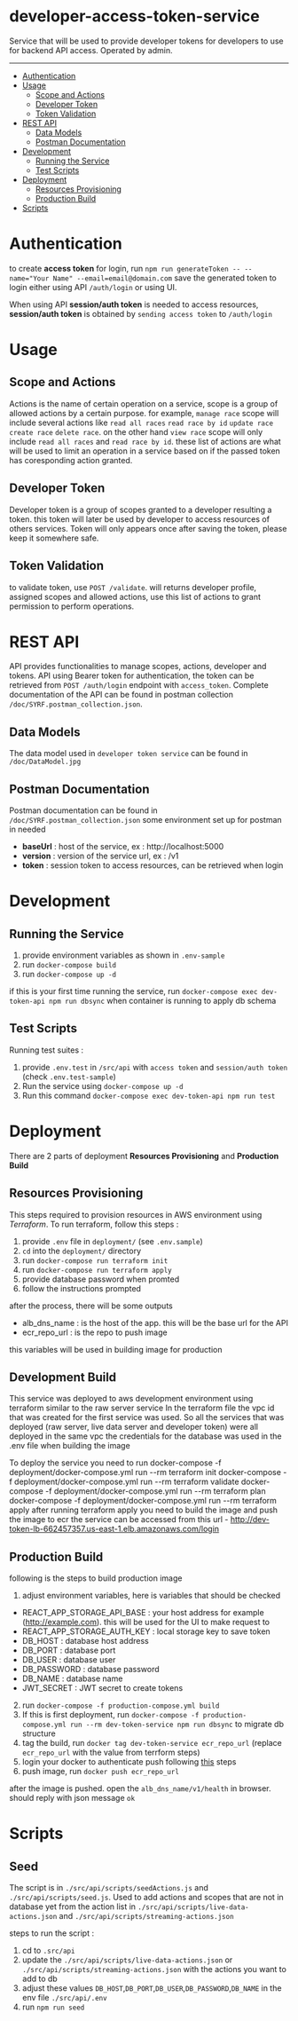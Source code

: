# developer-access-token-service

Service that will be used to provide developer tokens for developers to use for backend API access. Operated by admin.

---

- [Authentication](#authentication)
- [Usage](#usage)
  - [Scope and Actions](#scope-and-actions)
  - [Developer Token](#developer-token)
  - [Token Validation](#token-validation)
- [REST API](#rest-api)
  - [Data Models](#data-models)
  - [Postman Documentation](#postman-documentation)
- [Development](#development)
  - [Running the Service](#running-the-service)
  - [Test Scripts](#test-scripts)
- [Deployment](#deployment)
  - [Resources Provisioning](#resources-provisioning)
  - [Production Build](#production-build)
- [Scripts](#scripts)

# Authentication

to create **access token** for login, run `npm run generateToken -- --name="Your Name" --email=email@domain.com`
save the generated token to login either using API `/auth/login` or using UI.

When using API **session/auth token** is needed to access resources, **session/auth token** is obtained by `sending access token` to `/auth/login`

# Usage

## Scope and Actions

Actions is the name of certain operation on a service, scope is a group of allowed actions by a certain purpose. for example, `manage race` scope will include several actions like `read all races` `read race by id` `update race` `create race` `delete race`. on the other hand `view race` scope will only include `read all races` and `read race by id`. these list of actions are what will be used to limit an operation in a service based on if the passed token has coresponding action granted.

## Developer Token

Developer token is a group of scopes granted to a developer resulting a token. this token will later be used by developer to access resources of others services.
Token will only appears once after saving the token, please keep it somewhere safe.

## Token Validation

to validate token, use `POST /validate`. will returns developer profile, assigned scopes and allowed actions, use this list of actions to grant permission to perform operations.

# REST API

API provides functionalities to manage scopes, actions, developer and tokens.
API using Bearer token for authentication, the token can be retrieved from `POST /auth/login` endpoint with `access_token`.
Complete documentation of the API can be found in postman collection `/doc/SYRF.postman_collection.json`.

## Data Models

The data model used in `developer token service` can be found in `/doc/DataModel.jpg`

## Postman Documentation

Postman documentation can be found in `/doc/SYRF.postman_collection.json`
some environment set up for postman in needed

- **baseUrl** : host of the service, ex : http://localhost:5000
- **version** : version of the service url, ex : /v1
- **token** : session token to access resources, can be retrieved when login

# Development

## Running the Service

1. provide environment variables as shown in `.env-sample`
2. run `docker-compose build`
3. run `docker-compose up -d`

if this is your first time running the service, run `docker-compose exec dev-token-api npm run dbsync` when container is running to apply db schema

## Test Scripts

Running test suites :

1. provide `.env.test` in `/src/api` with `access token` and `session/auth token` (check `.env.test-sample`)
2. Run the service using `docker-compose up -d`
3. Run this command `docker-compose exec dev-token-api npm run test`

# Deployment

There are 2 parts of deployment **Resources Provisioning** and **Production Build**

## Resources Provisioning

This steps required to provision resources in AWS environment using _Terraform_. To run terraform, follow this steps :

1. provide `.env` file in `deployment/` (see `.env.sample`)
2. `cd` into the `deployment/` directory
3. run `docker-compose run terraform init`
4. run `docker-compose run terraform apply`
5. provide database password when promted
6. follow the instructions prompted

after the process, there will be some outputs

- alb_dns_name : is the host of the app. this will be the base url for the API
- ecr_repo_url : is the repo to push image

this variables will be used in building image for production

## Development Build

This service was deployed to aws development environment using terraform similar to the raw server service
In the terraform file the vpc id that was created for the first service was used. So all the services that was deployed (raw server, live data server and developer token) were all deployed in the same vpc
the credentials for the database was used in the .env file when building the image

To deploy the service you need to run
docker-compose -f deployment/docker-compose.yml run --rm terraform init
docker-compose -f deployment/docker-compose.yml run --rm terraform validate
docker-compose -f deployment/docker-compose.yml run --rm terraform plan
docker-compose -f deployment/docker-compose.yml run --rm terraform apply
after running terraform apply you need to build the image and push the image to ecr
the service can be accessed from this url - http://dev-token-lb-662457357.us-east-1.elb.amazonaws.com/login

## Production Build

following is the steps to build production image

1. adjust environment variables, here is variables that should be checked

- REACT_APP_STORAGE_API_BASE : your host address for example (http://example.com). this will be used for the UI to make request to
- REACT_APP_STORAGE_AUTH_KEY : local storage key to save token
- DB_HOST : database host address
- DB_PORT : database port
- DB_USER : database user
- DB_PASSWORD : database password
- DB_NAME : database name
- JWT_SECRET : JWT secret to create tokens

2. run `docker-compose -f production-compose.yml build`
3. If this is first deployment, run `docker-compose -f production-compose.yml run --rm dev-token-service npm run dbsync` to migrate db structure
4. tag the build, run `docker tag dev-token-service ecr_repo_url` (replace `ecr_repo_url` with the value from terrform steps)
5. login your docker to authenticate push following [this](https://docs.aws.amazon.com/AmazonECR/latest/userguide/registry_auth.html) steps
6. push image, run `docker push ecr_repo_url`

after the image is pushed. open the `alb_dns_name/v1/health` in browser. should reply with json message `ok`

# Scripts

## Seed

The script is in `./src/api/scripts/seedActions.js` and `./src/api/scripts/seed.js`. Used to add actions and scopes that are not in database yet from the action list in `./src/api/scripts/live-data-actions.json` and `./src/api/scripts/streaming-actions.json`

steps to run the script :

1. cd to `.src/api`
2. update the `./src/api/scripts/live-data-actions.json` or `./src/api/scripts/streaming-actions.json` with the actions you want to add to db
3. adjust these values `DB_HOST`,`DB_PORT`,`DB_USER`,`DB_PASSWORD`,`DB_NAME` in the env file `./src/api/.env`
4. run `npm run seed`
